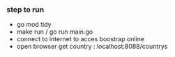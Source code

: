 ### step to run
- go mod tidy
- make run / go run main.go
- connect to internet to acces boostrap online
- open browser get country : localhost:8088/countrys
